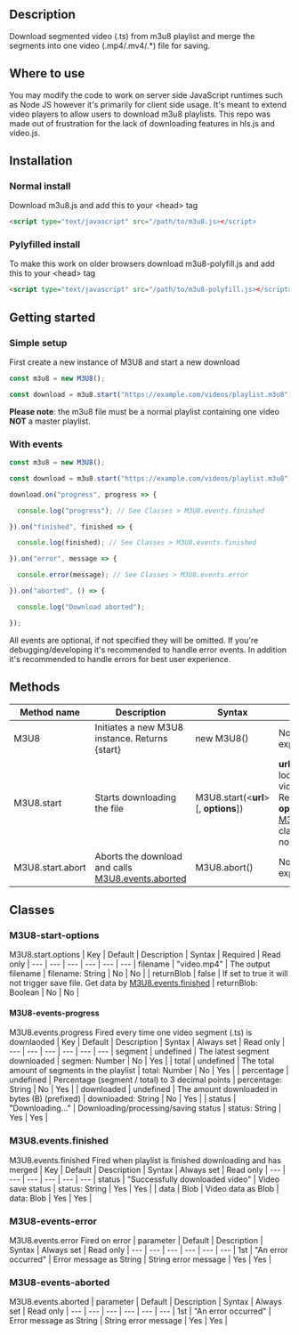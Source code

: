 ## Description
Download segmented video (.ts) from m3u8 playlist and merge the segments into one video (.mp4/.mv4/.\*) file for saving.
## Where to use
You may modify the code to work on server side JavaScript runtimes such as Node JS however it's primarily for client side usage. It's meant to extend video players to allow users to download m3u8 playlists. This repo was made out of frustration for the lack of downloading features in hls.js and video.js.
## Installation
### Normal install
Download m3u8.js and add this to your \<head\> tag
```html
<script type="text/javascript" src="/path/to/m3u8.js></script>
```
### Pylyfilled install
To make this work on older browsers download m3u8-polyfill.js and add this to your \<head\> tag
```html
<script type="text/javascript" src="/path/to/m3u8-polyfill.js></script>
```
## Getting started
### Simple setup
First create a new instance of M3U8 and start a new download
```js
const m3u8 = new M3U8();

const download = m3u8.start("https://example.com/videos/playlist.m3u8");
```
**Please note**: the m3u8 file must be a normal playlist containing one video __NOT__ a master playlist. 

### With events
```js
const m3u8 = new M3U8();

const download = m3u8.start("https://example.com/videos/playlist.m3u8");

download.on("progress", progress => {

  console.log("progress"); // See Classes > M3U8.events.finished

}).on("finished", finished => {

  console.log(finished); // See Classes > M3U8.events.finished

}).on("error", message => {

  console.error(message); // See Classes > M3U8.events.error

}).on("aborted", () => {

  console.log("Download aborted");

});
```
All events are optional, if not specified they will be omitted. If you're debugging/developing it's recommended to handle error events. In addition it's recommended to handle errors for best user experience.
## Methods
| Method name | Description | Syntax | Parameters |
--- | --- | --- | ---
| M3U8 | Initiates a new M3U8 instance. Returns {start} | new M3U8() |  No parameters are expected |
| M3U8.start | Starts downloading the file | M3U8.start(\<**url**\> [, **options**]) | **url**: URL to the location of the video playlist. Required: yes. **options**: See [M3U8.start.options](#m3u8-start-options) class. Required: no. |
| M3U8.start.abort | Aborts the download and calls [M3U8.events.aborted](#m3u8-events-aborted) | M3U8.abort() | No parameters are expected |
## Classes
### M3U8-start-options
M3U8.start.options
| Key | Default | Description | Syntax | Required | Read only |
--- | --- | --- | --- | --- | ---
| filename | "video.mp4" | The output filename | filename: String <filename> | No | No |
| returnBlob | false | If set to true it will not trigger save file. Get data by [M3U8.events.finished](#m3u8-events-finished) | returnBlob: Boolean | No | No |
#### M3U8-events-progress
M3U8.events.progress
Fired every time one video segment (.ts) is downlaoded
| Key | Default | Description | Syntax | Always set | Read only |
--- | --- | --- | --- | --- | ---
| segment | undefined | The latest segment downloaded | segmen: Number | No | Yes |
| total | undefined | The total amount of segments in the playlist | total: Number | No | Yes |
| percentage | undefined | Percentage (segment / total) to 3 decimal points | percentage: String | No | Yes |
| downloaded | undefined | The amount downloaded in bytes (B) (prefixed) | downloaded: String | No | Yes |
| status | "Downloading..." | Downloading/processing/saving status | status: String | Yes | Yes |
### M3U8.events.finished
M3U8.events.finished
Fired when playlist is finished downloading and has merged
| Key | Default | Description | Syntax | Always set | Read only |
--- | --- | --- | --- | --- | ---
| status | "Successfully downloaded video" | Video save status | status: String | Yes | Yes |
| data | Blob | Video data as Blob | data: Blob | Yes | Yes |
### M3U8-events-error
M3U8.events.error
Fired on error
| parameter | Default | Description | Syntax | Always set | Read only |
--- | --- | --- | --- | --- | ---
| 1st | "An error occurred" | Error message as String | String error message | Yes | Yes |
### M3U8-events-aborted
M3U8.events.aborted
| parameter | Default | Description | Syntax | Always set | Read only |
--- | --- | --- | --- | --- | ---
| 1st | "An error occurred" | Error message as String | String error message | Yes | Yes |
